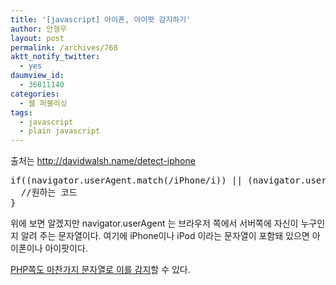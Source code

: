 ```yaml
---
title: '[javascript] 아이폰, 아이팟 감지하기'
author: 안형우
layout: post
permalink: /archives/768
aktt_notify_twitter:
  - yes
daumview_id:
  - 36811140
categories:
  - 웹 퍼블리싱
tags:
  - javascript
  - plain javascript
---
```

출처는 <a href="http://davidwalsh.name/detect-iphone" target="_blank">http://davidwalsh.name/detect-iphone</a>

<meta http-equiv="content-type" content="text/html; charset=utf-8" />


<pre class="brush:js">if((navigator.userAgent.match(/iPhone/i)) || (navigator.userAgent.match(/iPod/i))) { 
  //원하는 코드
}
</pre>

위에 보면 알겠지만 navigator.userAgent 는 브라우저 쪽에서 서버쪽에 자신이 누구인지 알려 주는 문자열이다. 여기에 iPhone이나 iPod 이라는 문자열이 포함돼 있으면 아이폰이나 아이팟이다.

<a href="http://mytory.net/archives/769" target="_blank">PHP쪽도 마찬가지 문자열로 이를 감지</a>할 수 있다.